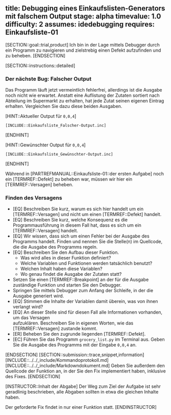 title: Debugging eines Einkaufslisten-Generators mit falschem Output
stage: alpha
timevalue: 1.0
difficulty: 2
assumes: idedebugging
requires: Einkaufsliste-01
---
[SECTION::goal::trial,product]
Ich bin in der Lage mittels Debugger durch ein Programm zu navigieren und zielstrebig einen 
Defekt aufzufinden und zu beheben.
[ENDSECTION]

[SECTION::instructions::detailed]

### Der nächste Bug: Falscher Output

Das Programm läuft jetzt vermeintlich fehlerfrei, allerdings ist die Ausgabe noch nicht 
wie erwartet.
Anstatt eine Auflistung der Zutaten sortiert nach Abteilung im Supermarkt zu erhalten, hat 
jede Zutat seinen eigenen Eintrag erhalten.
Vergleichen Sie dazu diese beiden Ausgaben.

[HINT::Aktueller Output für `0,0,4`]
```console
[INCLUDE::Einkaufsliste_Falscher-Output.inc]
```
[ENDHINT]

[HINT::Gewünschter Output für `0,0,4`]
```console
[INCLUDE::Einkaufsliste_Gewünschter-Output.inc]
```
[ENDHINT]

Während in [PARTREFMANUAL::Einkaufsliste-01::der ersten Aufgabe] noch ein [TERMREF::Defekt] zu 
beheben war, müssen wir 
hier ein [TERMREF::Versagen] beheben.

### Finden des Versagens

- [EQ] Beschreiben Sie kurz, warum es sich hier handelt um ein [TERMREF::Versagen] 
  und nicht um einen [TERMREF::Defekt] handelt.
- [EQ] Beschreiben Sie kurz, welche Konsequenz es die Programmausführung in diesem Fall hat, 
  dass es sich um ein [TERMREF::Versagen] handelt.
- [EQ] Wir wissen, dass sich um einen Fehler bei der Ausgabe des Programms handelt. 
  Finden und nennen Sie die Stelle(n) im Quellcode, die die Ausgabe des Programms regeln.
- [EQ] Beschreiben Sie den Aufbau dieser Funktion.
    - Was wird alles in dieser Funktion definiert?
    - Welche Variablen und Funktionen werden tatsächlich benutzt?
    - Welchen Inhalt haben diese Variablen?
    - Wo genau findet die Ausgabe der Zutaten statt?
- Setzen Sie einen [TERMREF::Breakpoint] an der für die Ausgabe zuständige Funktion und starten Sie 
  den 
  Debugger.
- Springen Sie mittels Debugger zum Anfang der Schleife, in der die Ausgabe generiert wird.
- [EQ] Stimmen die Inhalte der Variablen damit überein, was von ihnen verlangt wird?
- [EQ] An dieser Stelle sind für diesen Fall alle Informationen vorhanden, um das Versagen  
  aufzuklären. 
  Beschreiben Sie in eigenen Worten, wie das [TERMREF::Versagen] zustande kommt.
- [ER] Beheben Sie den zugrunde liegenden [TERMREF::Defekt].
- [EC] Führen Sie das Programm `grocery_list.py` im Terminal aus. 
  Geben Sie die Ausgabe des Programms mit der Eingabe `0,0,4` an.

[ENDSECTION]
[SECTION::submission::trace,snippet,information]
[INCLUDE::../../_include/Kommandoprotokoll.md]
[INCLUDE::../../_include/Markdowndokument.md]
Geben Sie außerdem den Quellcode der Funktion an, in der Sie den Fix implementiert haben, inklusive 
des Fixes.
[ENDSECTION]

[INSTRUCTOR::Inhalt der Abgabe]
Der Weg zum Ziel der Aufgabe ist sehr geradlinig beschrieben, alle Abgaben sollten in etwa die 
gleichen Inhalte haben.

Der geforderte Fix findet in nur einer Funktion statt.
[ENDINSTRUCTOR]
